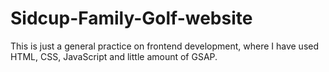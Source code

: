 # Sidcup-Family-Golf-website
This is just a general practice on frontend development, where I have used HTML, CSS, JavaScript and little amount of GSAP.
